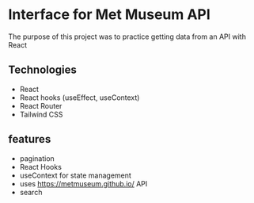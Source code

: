 # Interface for Met Museum API
The purpose of this project was to practice getting data from an API with React

## Technologies
- React
- React hooks (useEffect, useContext)
- React Router
- Tailwind CSS

## features
- pagination
- React Hooks
- useContext for state management
- uses https://metmuseum.github.io/ API
- search
